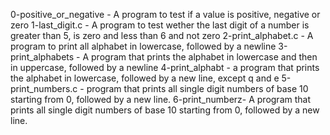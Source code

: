 0-positive_or_negative - A program to test if a value is positive, negative or zero
1-last_digit.c - A program to test wether the last digit of a number is greater than 5, is zero  and less than 6 and not zero
2-print_alphabet.c - A program to print all alphabet in lowercase, followed by a newline
3-print_alphabets - A program that prints the alphabet in lowercase and then in uppercase, followed by a newline
4-print_alphabt - a program that prints the alphabet in lowercase, followed by a new line, except q and e
5-print_numbers.c - program that prints all single digit numbers of base 10 starting from 0, followed by a new line.
6-print_numberz- A program that prints all single digit numbers of base 10 starting from 0, followed by a new line.
